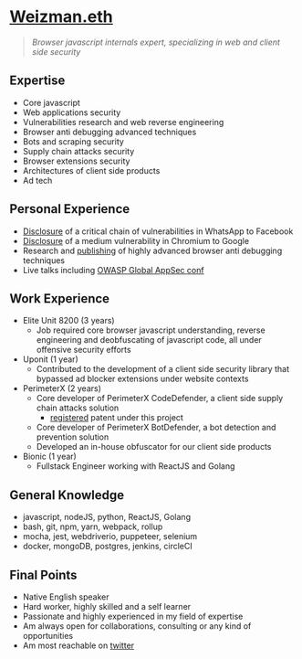 # [Weizman.eth](https://weizman.github.io/)

> *Browser javascript internals expert, specializing in web and client side security*

## Expertise

* Core javascript
* Web applications security
* Vulnerabilities research and web reverse engineering
* Browser anti debugging advanced techniques
* Bots and scraping security
* Supply chain attacks security
* Browser extensions security
* Architectures of client side products
* Ad tech

## Personal Experience

* [Disclosure](https://weizman.github.io/?WhatsApp-Vulnerability-Disclosure-Read-Permissions-From-The-File-System-(CVE-2019-18426)) of a critical chain of vulnerabilities in WhatsApp to Facebook
* [Disclosure](https://weizman.github.io/?csp-bypass-vul) of a medium vulnerability in Chromium to Google
* Research and [publishing](https://weizman.github.io/?javascript-anti-debugging-some-next-level-shit-part-1) of highly advanced browser anti debugging techniques
* Live talks including [OWASP Global AppSec conf](https://www.youtube.com/watch?v=YAHze5bKmek)

## Work Experience

* Elite Unit 8200 (3 years)
    * Job required core browser javascript understanding, reverse engineering and deobfuscating of javascript code, all 
        under offensive security efforts 
* Uponit (1 year)
    * Contributed to the development of a client side security library that bypassed ad blocker extensions under website contexts
* PerimeterX (2 years)
    * Core developer of PerimeterX CodeDefender, a client side supply chain attacks solution
        * [registered](https://patents.justia.com/inventor/gal-weizman) patent under this project
    * Core developer of PerimeterX BotDefender, a bot detection and prevention solution
    * Developed an in-house obfuscator for our client side products
* Bionic (1 year)
    * Fullstack Engineer working with ReactJS and Golang

## General Knowledge

* javascript, nodeJS, python, ReactJS, Golang
* bash, git, npm, yarn, webpack, rollup
* mocha, jest, webdriverio, puppeteer, selenium
* docker, mongoDB, postgres, jenkins, circleCI

## Final Points

* Native English speaker
* Hard worker, highly skilled and a self learner
* Passionate and highly experienced in my field of expertise
* Am always open for collaborations, consulting or any kind of opportunities
* Am most reachable on [twitter](https://twitter.com/WeizmanGal)